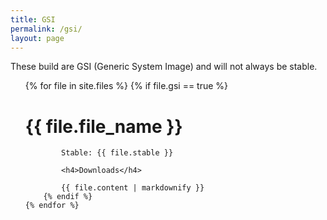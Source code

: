```yaml
---
title: GSI
permalink: /gsi/
layout: page
---
```


These build are GSI (Generic System Image) and will not always be stable.

<ul class="files-gsi">
    {% for file in site.files %}
        {% if file.gsi == true %}
            <h1>{{ file.file_name }}</h1>

            Stable: {{ file.stable }}

            <h4>Downloads</h4>

            {{ file.content | markdownify }}
        {% endif %}
    {% endfor %}
</ul>
